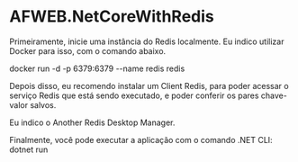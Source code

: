 # AFWEB.NetCoreWithRedis

Primeiramente, inicie uma instância do Redis localmente. Eu indico utilizar Docker para isso, com o comando abaixo.

docker run -d -p 6379:6379 --name redis redis

Depois disso, eu recomendo instalar um Client Redis, para poder acessar o serviço Redis que está sendo executado, e poder conferir os pares chave-valor salvos.

Eu indico o Another Redis Desktop Manager.

Finalmente, você pode executar a aplicação com o comando .NET CLI:
dotnet run